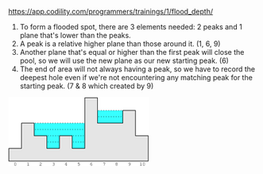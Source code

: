 https://app.codility.com/programmers/trainings/1/flood_depth/
1. To form a flooded spot, there are 3 elements needed: 2 peaks and 1 plane that's lower than the peaks.
2. A peak is a relative higher plane than those around it. (1, 6, 9)
3. Another plane that's equal or higher than the first peak will close the pool, so we will use the new plane as our new starting peak. (6)
4. The end of area will not always having a peak, so we have to record the deepest hole even if we're not encountering any matching peak for the starting peak. (7 & 8 which created by 9)<br />

![alt text](flood.png?raw=true)
